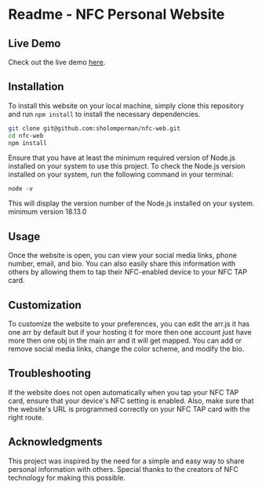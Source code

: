 # Readme - NFC Personal Website

## Live Demo

Check out the live demo [here](https://nfc-web.vercel.app/sholomperman).

## Installation

To install this website on your local machine, simply clone this repository and run `npm install` to install the necessary dependencies.

```bash
git clone git@github.com:sholomperman/nfc-web.git
cd nfc-web
npm install
```

Ensure that you have at least the minimum required version of Node.js installed on your system to use this project. To check the Node.js version installed on your system, run the following command in your terminal:

`node -v`

This will display the version number of the Node.js installed on your system.
minimum version 18.13.0

## Usage

Once the website is open, you can view your social media links, phone number, email, and bio. You can also easily share this information with others by allowing them to tap their NFC-enabled device to your NFC TAP card.

## Customization

To customize the website to your preferences, you can edit the arr.js it has one arr by default but if your hosting it for more then one account just have more then one obj in the main arr and it will get mapped. You can add or remove social media links, change the color scheme, and modify the bio.

## Troubleshooting

If the website does not open automatically when you tap your NFC TAP card, ensure that your device's NFC setting is enabled. Also, make sure that the website's URL is programmed correctly on your NFC TAP card with the right route.

## Acknowledgments

This project was inspired by the need for a simple and easy way to share personal information with others. Special thanks to the creators of NFC technology for making this possible.
